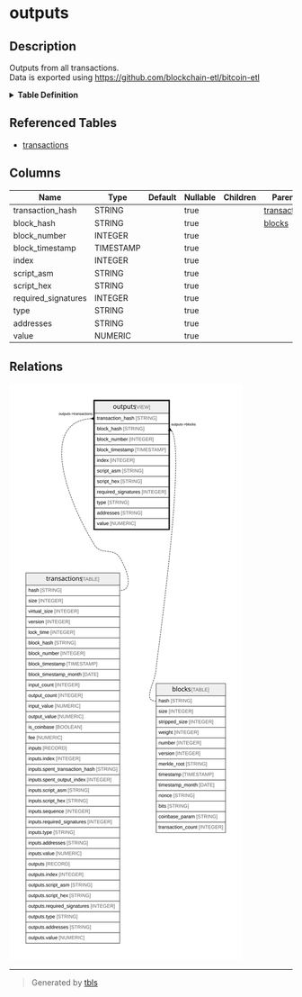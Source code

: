 # outputs

## Description

Outputs from all transactions.  
Data is exported using https://github.com/blockchain-etl/bitcoin-etl

<details>
<summary><strong>Table Definition</strong></summary>

```sql
SELECT
    transactions.hash as transaction_hash,
    transactions.block_hash,
    transactions.block_number,
    transactions.block_timestamp,
    outputs.index,
    outputs.script_asm,
    outputs.script_hex,
    outputs.required_signatures,
    outputs.type,
    outputs.addresses,
    outputs.value
FROM `bigquery-public-data.crypto_bitcoin.transactions` as transactions,
    transactions.outputs as outputs
```

</details>

## Referenced Tables

- [transactions](transactions.md)

## Columns

| Name | Type | Default | Nullable | Children | Parents | Description |
| ---- | ---- | ------- | -------- | -------- | ------- | ----------- |
| transaction_hash | STRING |  | true |  | [transactions](transactions.md) |  |
| block_hash | STRING |  | true |  | [blocks](blocks.md) |  |
| block_number | INTEGER |  | true |  |  |  |
| block_timestamp | TIMESTAMP |  | true |  |  |  |
| index | INTEGER |  | true |  |  |  |
| script_asm | STRING |  | true |  |  |  |
| script_hex | STRING |  | true |  |  |  |
| required_signatures | INTEGER |  | true |  |  |  |
| type | STRING |  | true |  |  |  |
| addresses | STRING |  | true |  |  |  |
| value | NUMERIC |  | true |  |  |  |

## Relations

![er](outputs.svg)

---

> Generated by [tbls](https://github.com/k1LoW/tbls)
